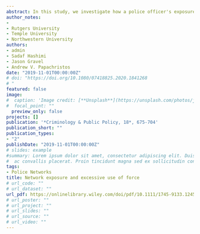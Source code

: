 ```yaml
---
abstract: In this study, we investigate how a police officer's exposure to peers accused of misconduct shapes his or her involvement in excessive use of force. By drawing from 8,642 Chicago police officers involved in multiple complaints, we reconstruct police misconduct ego-networks using complaint records. Our results show that officer involvement in excessive use of force complaints is predicted by having a greater proportion of co-accused with a history of such behaviors. Our findings indicate officers' peers may serve as social conduits through which misconduct may be learned and transmitted. Isolating officers that engage in improver use of force, at least until problematic behaviors are addressed, seems to be critical to reducing police misconduct and department-wide citizen complaints. Future studies should be aimed at investigating how social networks shape police misconduct and the ways network analysis might be used to diffuse intervention strategies within departments
author_notes:
- 
- Rutgers University
- Temple University
- Northwestern University
authors:
- admin
- Sadaf Hashimi
- Jason Gravel
- Andrew V. Papachristos
date: "2019-11-01T00:00:00Z"
# doi: "https://doi.org/10.1080/07418825.2020.1841268
# "
featured: false
image:
#  caption: 'Image credit: [**Unsplash**](https://unsplash.com/photos/jdD8gXaTZsc)'
#  focal_point: ""
  preview_only: false
projects: []
publication: '*Criminology & Public Policy, 18*, 675-704'
publication_short: ""
publication_types:
- "2"
publishDate: "2019-11-01T00:00:00Z"
# slides: example
#summary: Lorem ipsum dolor sit amet, consectetur adipiscing elit. Duis posuere tellus
#  ac convallis placerat. Proin tincidunt magna sed ex sollicitudin condimentum.
tags:
- Police Networks
title: Network exposure and excessive use of force
# url_code: ""
# url_dataset: ""
url_pdf: https://onlinelibrary.wiley.com/doi/pdf/10.1111/1745-9133.12459
# url_poster: ""
# url_project: ""
# url_slides: ""
# url_source: ""
# url_video: ""
---
```




